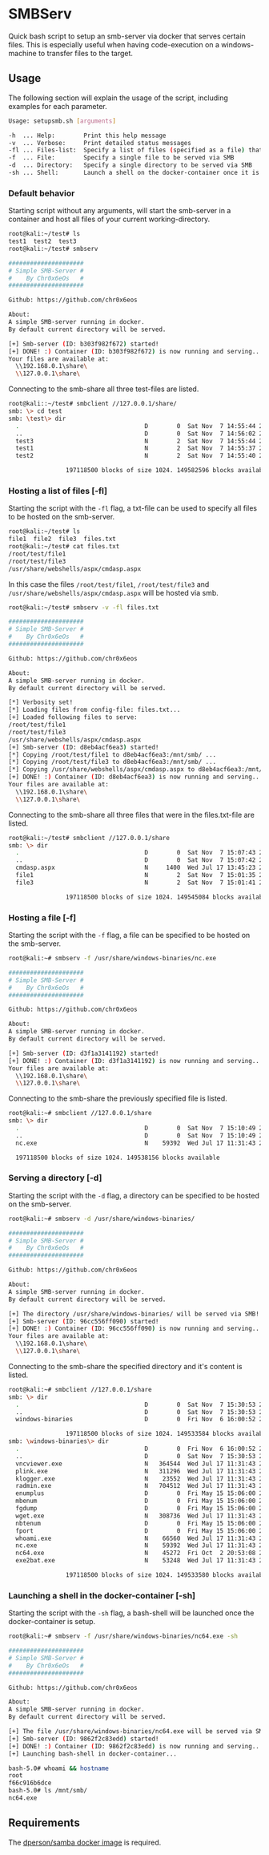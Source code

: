 # SMBServ
Quick bash script to setup an smb-server via docker that serves certain files. This is especially useful when having code-execution on a windows-machine to transfer files to the target.

## Usage

The following section will explain the usage of the script, including examples for each parameter.

```bash
Usage: setupsmb.sh [arguments]

-h  ... Help:        Print this help message
-v  ... Verbose:     Print detailed status messages
-fl ... Files-list:  Specify a list of files (specified as a file) that should be served via SMB
-f  ... File:        Specify a single file to be served via SMB
-d  ... Directory:   Specify a single directory to be served via SMB
-sh ... Shell:       Launch a shell on the docker-container once it is setup
```

### Default behavior

Starting script without any arguments, will start the smb-server in a container and host all files of your current working-directory.

```bash
root@kali:~/test# ls
test1  test2  test3
root@kali:~/test# smbserv

#####################
# Simple SMB-Server #
#    By Chr0x6eOs   #
#####################

Github: https://github.com/chr0x6eos

About:
A simple SMB-server running in docker.
By default current directory will be served.

[+] Smb-server (ID: b303f982f672) started!
[+] DONE! :) Container (ID: b303f982f672) is now running and serving...
Your files are available at:
  \\192.168.0.1\share\
  \\127.0.0.1\share\
```

Connecting to the smb-share all three test-files are listed.

```bash
root@kali::~/test# smbclient //127.0.0.1/share/
smb: \> cd test
smb: \test\> dir
  .                                   D        0  Sat Nov  7 14:55:44 2020
  ..                                  D        0  Sat Nov  7 14:56:02 2020
  test3                               N        2  Sat Nov  7 14:55:44 2020
  test1                               N        2  Sat Nov  7 14:55:37 2020
  test2                               N        2  Sat Nov  7 14:55:40 2020

                197118500 blocks of size 1024. 149582596 blocks available
```
### Hosting a list of files [-fl]

Starting the script with the `-fl` flag, a txt-file can be used to specify all files to be hosted on the smb-server.

```bash
root@kali:~/test# ls
file1  file2  file3  files.txt
root@kali:~/test# cat files.txt
/root/test/file1
/root/test/file3
/usr/share/webshells/aspx/cmdasp.aspx
```
In this case the files `/root/test/file1`, `/root/test/file3` and `/usr/share/webshells/aspx/cmdasp.aspx` will be hosted via smb.
```bash
root@kali:~/test# smbserv -v -fl files.txt

#####################
# Simple SMB-Server #
#    By Chr0x6eOs   #
#####################

Github: https://github.com/chr0x6eos

About:
A simple SMB-server running in docker.
By default current directory will be served.

[*] Verbosity set!
[*] Loading files from config-file: files.txt...
[+] Loaded following files to serve:
/root/test/file1
/root/test/file3
/usr/share/webshells/aspx/cmdasp.aspx
[+] Smb-server (ID: d8eb4acf6ea3) started!
[*] Copying /root/test/file1 to d8eb4acf6ea3:/mnt/smb/ ...
[*] Copying /root/test/file3 to d8eb4acf6ea3:/mnt/smb/ ...
[*] Copying /usr/share/webshells/aspx/cmdasp.aspx to d8eb4acf6ea3:/mnt/smb/ ...
[+] DONE! :) Container (ID: d8eb4acf6ea3) is now running and serving...
Your files are available at:
  \\192.168.0.1\share\
  \\127.0.0.1\share\
```
Connecting to the smb-share all three files that were in the files.txt-file are listed.

```bash
root@kali:~/test# smbclient //127.0.0.1/share
smb: \> dir
  .                                   D        0  Sat Nov  7 15:07:43 2020
  ..                                  D        0  Sat Nov  7 15:07:42 2020
  cmdasp.aspx                         N     1400  Wed Jul 17 13:45:23 2019
  file1                               N        2  Sat Nov  7 15:01:35 2020
  file3                               N        2  Sat Nov  7 15:01:41 2020

                197118500 blocks of size 1024. 149545084 blocks available
```
### Hosting a file [-f]

Starting the script with the `-f` flag, a file can be specified to be hosted on the smb-server.

```bash
root@kali:~# smbserv -f /usr/share/windows-binaries/nc.exe

#####################
# Simple SMB-Server #
#    By Chr0x6eOs   #
#####################

Github: https://github.com/chr0x6eos

About:
A simple SMB-server running in docker.
By default current directory will be served.

[+] Smb-server (ID: d3f1a3141192) started!
[+] DONE! :) Container (ID: d3f1a3141192) is now running and serving...
Your files are available at:
  \\192.168.0.1\share\
  \\127.0.0.1\share\
```

Connecting to the smb-share the previously specified file is listed.

```bash
root@kali:~# smbclient //127.0.0.1/share
smb: \> dir
  .                                   D        0  Sat Nov  7 15:10:49 2020
  ..                                  D        0  Sat Nov  7 15:10:49 2020
  nc.exe                              N    59392  Wed Jul 17 11:31:43 2019

  197118500 blocks of size 1024. 149538156 blocks available
```

### Serving a directory [-d]

Starting the script with the `-d` flag, a directory can be specified to be hosted on the smb-server.

```bash
root@kali:~# smbserv -d /usr/share/windows-binaries/

#####################
# Simple SMB-Server #
#    By Chr0x6eOs   #
#####################

Github: https://github.com/chr0x6eos

About:
A simple SMB-server running in docker.
By default current directory will be served.

[+] The directory /usr/share/windows-binaries/ will be served via SMB!
[+] Smb-server (ID: 96cc556ff090) started!
[+] DONE! :) Container (ID: 96cc556ff090) is now running and serving...
Your files are available at:
  \\192.168.0.1\share\
  \\127.0.0.1\share\
```

Connecting to the smb-share the specified directory and it's content is listed.

```bash
root@kali:~# smbclient //127.0.0.1/share
smb: \> dir
  .                                   D        0  Sat Nov  7 15:30:53 2020
  ..                                  D        0  Sat Nov  7 15:30:53 2020
  windows-binaries                    D        0  Fri Nov  6 16:00:52 2020

                197118500 blocks of size 1024. 149533584 blocks available
smb: \windows-binaries\> dir
  .                                   D        0  Fri Nov  6 16:00:52 2020
  ..                                  D        0  Sat Nov  7 15:30:53 2020
  vncviewer.exe                       N   364544  Wed Jul 17 11:31:43 2019
  plink.exe                           N   311296  Wed Jul 17 11:31:43 2019
  klogger.exe                         N    23552  Wed Jul 17 11:31:43 2019
  radmin.exe                          N   704512  Wed Jul 17 11:31:43 2019
  enumplus                            D        0  Fri May 15 15:06:00 2020
  mbenum                              D        0  Fri May 15 15:06:00 2020
  fgdump                              D        0  Fri May 15 15:06:00 2020
  wget.exe                            N   308736  Wed Jul 17 11:31:43 2019
  nbtenum                             D        0  Fri May 15 15:06:00 2020
  fport                               D        0  Fri May 15 15:06:00 2020
  whoami.exe                          N    66560  Wed Jul 17 11:31:43 2019
  nc.exe                              N    59392  Wed Jul 17 11:31:43 2019
  nc64.exe                            N    45272  Fri Oct  2 20:53:08 2020
  exe2bat.exe                         N    53248  Wed Jul 17 11:31:43 2019

                197118500 blocks of size 1024. 149533580 blocks available
```

### Launching a shell in the docker-container [-sh]

Starting the script with the `-sh` flag, a bash-shell will be launched once the docker-container is setup.

```bash
root@kali:~# smbserv -f /usr/share/windows-binaries/nc64.exe -sh

#####################
# Simple SMB-Server #
#    By Chr0x6eOs   #
#####################

Github: https://github.com/chr0x6eos

About:
A simple SMB-server running in docker.
By default current directory will be served.

[+] The file /usr/share/windows-binaries/nc64.exe will be served via SMB!
[+] Smb-server (ID: 9862f2c83edd) started!
[+] DONE! :) Container (ID: 9862f2c83edd) is now running and serving...
[+] Launching bash-shell in docker-container...

bash-5.0# whoami && hostname
root
f66c916b6dce
bash-5.0# ls /mnt/smb/
nc64.exe
```

## Requirements

The [dperson/samba docker image](https://github.com/dperson/samba) is required.
